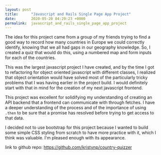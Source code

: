 ```yaml
---
layout: post
title:      "Javascript and Rails Single Page App Project"
date:       2020-05-20 04:29:23 +0000
permalink:  javascript_and_rails_single_page_app_project
---
```



The idea for this project came from a group of my friends trying to find a good way to record how many countries in Europe we could correctly identify, knowing that we all had gaps in our geography knowledge. So, I created a quiz that would do this, using a numbered map and form inputs for each of the countries. 

This was the largest javascript project I have created, and by the time I got to refactoring for object oriented javascript with different classes, I realized that object orientation would have solved most of the particularly tricky problems that I was having earlier in the project build. I would definitely start with that in mind for the creation of my next javascript frontend. 

This project was excellent for solidifying my understanding of creating an API backend that a frontend can communicate with through fetches. I have a deeper understanding of the process and of the importance of using `.then` to be sure that a promise has resolved before trying to get access to that data. 

I decided not to use bootstrap for this project because I wanted to build some simple CSS styling from scratch to have more practice with it, which I think was valuable. I'm pleased enough with its appearance.

link to github repo: https://github.com/kristynp/country-quizzer


